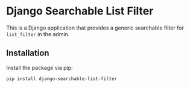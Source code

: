 # Django Searchable List Filter

This is a Django application that provides a generic searchable filter for `list_filter` in the admin.

## Installation

Install the package via pip:

```bash
pip install django-searchable-list-filter
